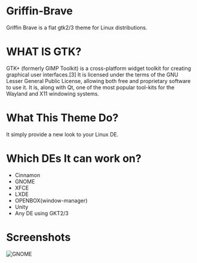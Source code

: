 # Griffin-Brave
Griffin Brave is a flat gtk2/3 theme for Linux distributions. 

# WHAT IS GTK?
GTK+ (formerly GIMP Toolkit) is a cross-platform widget toolkit for creating graphical user interfaces.[3] It is licensed under the terms of the GNU Lesser General Public License, allowing both free and proprietary software to use it. It is, along with Qt, one of the most popular tool-kits for the Wayland and X11 windowing systems.

# What This Theme Do?
It simply provide a new look to your Linux DE.

# Which DEs It can work on?
* Cinnamon
* GNOME
* XFCE
* LXDE
* OPENBOX(window-manager)
* Unity
* Any DE using GKT2/3

# Screenshots
![GNOME](https://i.imgur.com/UPjcYGG.png)

